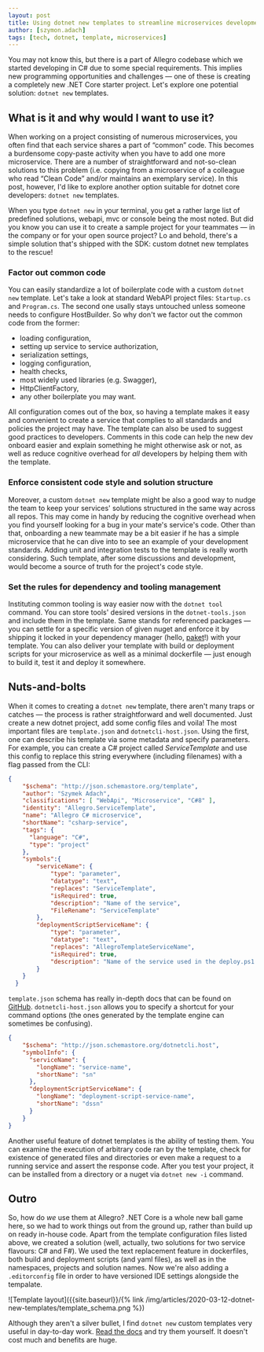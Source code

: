 ```yaml
---
layout: post
title: Using dotnet new templates to streamline microservices development
author: [szymon.adach]
tags: [tech, dotnet, template, microservices]
---
```


You may not know this, but there is a part of Allegro codebase which we started developing in C# due to some special
requirements. This implies new programming opportunities and challenges &mdash; one of these is creating a completely new
.NET Core starter project. Let's explore one potential solution: `dotnet new` templates.

## What is it and why would I want to use it?
When working on a project consisting of numerous microservices, you often find that each service shares a part of
&ldquo;common&rdquo; code. This becomes a burdensome copy-paste activity when you have to add one more microservice.
There are a number of straightforward and not-so-clean solutions to this problem (i.e. copying from a microservice of
a colleague who read &ldquo;Clean Code&rdquo; and/or maintains an exemplary service). In this post, however, I'd like
to explore another option suitable for dotnet core developers: `dotnet new` templates.

When you type `dotnet new` in your terminal, you get a rather large list of predefined solutions, webapi, mvc or console
being the most noted. But did you know you can use it to create a sample project for your teammates &mdash; in the company
or for your open source project? Lo and behold, there's a simple solution that's shipped with the SDK: custom dotnet new
templates to the rescue!

### Factor out common code
You can easily standardize a lot of boilerplate code with a custom `dotnet new` template. Let's take a look at standard
WebAPI project files: `Startup.cs` and `Program.cs`. The second one usally stays untouched unless someone
needs to configure HostBuilder. So why don't we factor out the common code from the former:
* loading configuration,
* setting up service to service authorization,
* serialization settings,
* logging configuration,
* health checks,
* most widely used libraries (e.g. Swagger),
* HttpClientFactory,
* any other boilerplate you may want.

All configuration comes out of the box, so having a template makes it easy and convenient to create a service that
complies to all standards and policies the project may have. The template can also be used to suggest good practices to
developers. Comments in this code can help the new dev onboard easier and explain something he might otherwise ask or not,
as well as reduce cognitive overhead for *all* developers by helping them with the template.

### Enforce consistent code style and solution structure
Moreover, a custom `dotnet new` template might be also a good way to nudge the team to keep your services' solutions
structured in the same way across all repos. This may come in handy by reducing the cognitive overhead when you find
yourself looking for a bug in your mate's service's code. Other than that, onboarding a new teammate may be a bit easier
if he has a simple microservice that he can dive into to see an example of your development standards.
Adding unit and integration tests to the template is really worth considering. Such template, after some discussions
and development, would become a source of truth for the project's code style.

### Set the rules for dependency and tooling management
Instituting common tooling is way easier now with the `dotnet tool` command. You can store tools' desired versions
in the `dotnet-tools.json` and include them in the template. Same stands for referenced packages &mdash; you can settle
for a specific version of given nuget and enforce it by shipping it locked in your dependency manager
(hello, [paket](https://fsprojects.github.io/Paket/index.html)!) with your template.
You can also deliver your template with build or deployment scripts for your microservice as well as a minimal dockerfile
 &mdash; just enough to build it, test it and deploy it somewhere.

## Nuts-and-bolts
When it comes to creating a `dotnet new` template, there aren't many traps or catches &mdash; the process is rather
straightforward and well documented. Just create a new dotnet project, add some config files and voila! The most
important files are `template.json` and `dotnetcli-host.json`. Using the first, one can describe his template via
some metadata and specify parameters. For example, you can create a C# project called *ServiceTemplate* and use this
config to replace this string everywhere (including filenames) with a flag passed from the CLI:

```json
{
    "$schema": "http://json.schemastore.org/template",
    "author": "Szymek Adach",
    "classifications": [ "WebApi", "Microservice", "C#8" ],
    "identity": "Allegro.ServiceTemplate",
    "name": "Allegro C# microservice",
    "shortName": "csharp-service",
    "tags": {
      "language": "C#",
      "type": "project"
    },
    "symbols":{
        "serviceName": {
            "type": "parameter",
            "datatype": "text",
            "replaces": "ServiceTemplate",
            "isRequired": true,
            "description": "Name of the service",
            "FileRename": "ServiceTemplate"
        },
        "deploymentScriptServiceName": {
            "type": "parameter",
            "datatype": "text",
            "replaces": "AllegroTemplateServiceName",
            "isRequired": true,
            "description": "Name of the service used in the deploy.ps1 as well as name of the docker image"
        }
    }
  }
```

`template.json` schema has really in-depth docs that can be found on
[GitHub](https://github.com/dotnet/templating/wiki/Reference-for-template.json).
`dotnetcli-host.json` allows you to specify a shortcut for your command options (the ones generated by the template
engine can sometimes be confusing).

```json
{
    "$schema": "http://json.schemastore.org/dotnetcli.host",
    "symbolInfo": {
      "serviceName": {
        "longName": "service-name",
        "shortName": "sn"
      },
      "deploymentScriptServiceName": {
        "longName": "deployment-script-service-name",
        "shortName": "dssn"
      }
    }
}
```

Another useful feature of dotnet templates is the ability of testing them. You can examine the execution of arbitrary
code ran by the template, check for existence of generated files and directories or even make a request to a running
service and assert the response code.
After you test your project, it can be installed from a directory or a nuget via `dotnet new -i` command.

## Outro
So, how do *we* use them at Allegro? .NET Core is a whole new ball game here, so we had to work things out from the ground up,
rather than build up on ready in-house code. Apart from the template configuration files listed above, we created a solution
(well, actually, two solutions for two service flavours: C# and F#). We used the text replacement feature in dockerfiles,
both build and deployment scripts (and yaml files), as well as in the namespaces, projects and solution names.
Now we're also adding a `.editorconfig` file in order to have versioned IDE settings alongside the tempalate.

![Template layout]({{site.baseurl}}/{% link /img/articles/2020-03-12-dotnet-new-templates/template_schema.png %})

Although they aren't a silver bullet, I find `dotnet new` custom templates very useful in day-to-day work.
[Read the docs](https://docs.microsoft.com/en-us/dotnet/core/tools/custom-templates) and try them yourself. It doesn't
cost much and benefits are huge.
